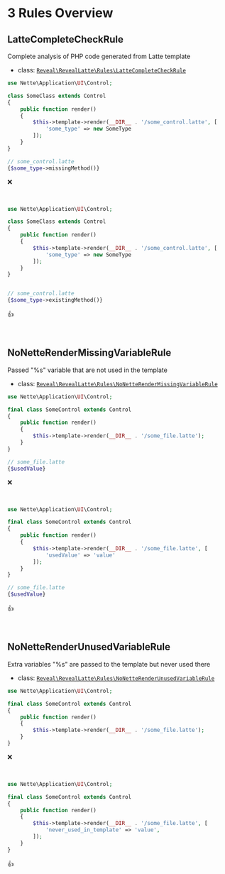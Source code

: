 # 3 Rules Overview

## LatteCompleteCheckRule

Complete analysis of PHP code generated from Latte template

- class: [`Reveal\RevealLatte\Rules\LatteCompleteCheckRule`](../src/Rules/LatteCompleteCheckRule.php)

```php
use Nette\Application\UI\Control;

class SomeClass extends Control
{
    public function render()
    {
        $this->template->render(__DIR__ . '/some_control.latte', [
            'some_type' => new SomeType
        ]);
    }
}

// some_control.latte
{$some_type->missingMethod()}
```

:x:

<br>

```php
use Nette\Application\UI\Control;

class SomeClass extends Control
{
    public function render()
    {
        $this->template->render(__DIR__ . '/some_control.latte', [
            'some_type' => new SomeType
        ]);
    }
}


// some_control.latte
{$some_type->existingMethod()}
```

:+1:

<br>

## NoNetteRenderMissingVariableRule

Passed "%s" variable that are not used in the template

- class: [`Reveal\RevealLatte\Rules\NoNetteRenderMissingVariableRule`](../src/Rules/NoNetteRenderMissingVariableRule.php)

```php
use Nette\Application\UI\Control;

final class SomeControl extends Control
{
    public function render()
    {
        $this->template->render(__DIR__ . '/some_file.latte');
    }
}

// some_file.latte
{$usedValue}
```

:x:

<br>

```php
use Nette\Application\UI\Control;

final class SomeControl extends Control
{
    public function render()
    {
        $this->template->render(__DIR__ . '/some_file.latte', [
            'usedValue' => 'value'
        ]);
    }
}

// some_file.latte
{$usedValue}
```

:+1:

<br>

## NoNetteRenderUnusedVariableRule

Extra variables "%s" are passed to the template but never used there

- class: [`Reveal\RevealLatte\Rules\NoNetteRenderUnusedVariableRule`](../src/Rules/NoNetteRenderUnusedVariableRule.php)

```php
use Nette\Application\UI\Control;

final class SomeControl extends Control
{
    public function render()
    {
        $this->template->render(__DIR__ . '/some_file.latte');
    }
}
```

:x:

<br>

```php
use Nette\Application\UI\Control;

final class SomeControl extends Control
{
    public function render()
    {
        $this->template->render(__DIR__ . '/some_file.latte', [
            'never_used_in_template' => 'value',
        ]);
    }
}
```

:+1:

<br>
